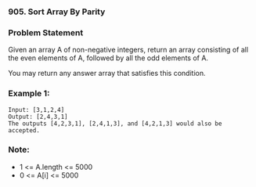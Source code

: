### 905. Sort Array By Parity

### Problem Statement
Given an array A of non-negative integers, return an array consisting of all the even elements of A, followed by all the odd elements of A.

You may return any answer array that satisfies this condition.

 
### Example 1:
```
Input: [3,1,2,4]
Output: [2,4,3,1]
The outputs [4,2,3,1], [2,4,1,3], and [4,2,1,3] would also be accepted.
```

### Note:

* 1 <= A.length <= 5000
* 0 <= A[i] <= 5000